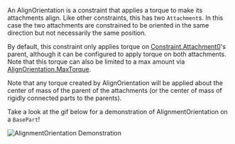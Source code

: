 An AlignOrientation is a constraint that applies a torque to make its attachments align. Like other constraints, this has two `Attachment`s. In this case the two attachments are constrained to be oriented in the same direction but not necessarily the same position.

By default, this constraint only applies torque on [Constraint.Attachment0](https://developer.roblox.com/api-reference/property/Constraint/Attachment0)'s parent, although it can be configured to apply torque on both attachments. Note that this torque can also be limited to a max amount via [AlignOrientation.MaxTorque](https://developer.roblox.com/api-reference/property/AlignOrientation/MaxTorque).

Note that any torque created by AlignOrientation will be applied about the center of mass of the parent of the attachments (or the center of mass of rigidly connected parts to the parents).

Take a look at the gif below for a demonstration of AlignmentOrientation on a `BasePart`!

![AlignmentOrientation Demonstration][1]

[1]: https://developer.roblox.com/assets/5b38275a073818f8577295aa/alignorientation.gif